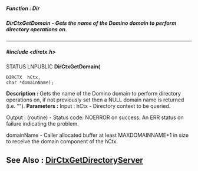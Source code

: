 ##### Function : Dir
##### DirCtxGetDomain - Gets the name of the Domino domain to perform directory operations on.
---
##### #include <dirctx.h>
STATUS LNPUBLIC **DirCtxGetDomain(**

	DIRCTX  hCtx,
	char *domainName);
**Description :**
Gets the name of the Domino domain to perform directory operations on, if not 
previously set then a NULL domain name is returned (i.e. "").
**Parameters :**
Input :
hCtx  -  Directory context to be queried.

Output :
(routine)  -  Status code: 
NOERROR on success. 
An ERR status on failure indicating the problem. 


domainName  -  Caller allocated buffer at least MAXDOMAINNAME+1 in size to receive the domain component of the hCtx.

**See Also :**
[DirCtxGetDirectoryServer](D:/md_files/DirCtxGetDirectoryServer.md)
---
